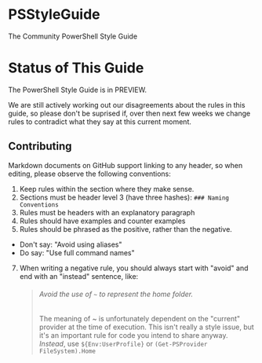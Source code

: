 PSStyleGuide
============

The Community PowerShell Style Guide

# Status of This Guide

The PowerShell Style Guide is in PREVIEW.

We are still actively working out our disagreements about the rules in this guide, so please don't be suprised if, over then next few weeks we change rules to contradict what they say at this current moment.

## Contributing

Markdown documents on GitHub support linking to any header, so when editing, please observe the following conventions:

1. Keep rules within the section where they make sense.
2. Sections must be header level 3 (have three hashes): `### Naming Conventions`
3. Rules must be headers with an explanatory paragraph
5. Rules should have examples and counter examples
6. Rules should be phrased as the positive, rather than the negative.
  * Don't say: "Avoid using aliases"
  * Do say: "Use full command names"
7. When writing a negative rule, you should always start with "avoid" and end with an "instead" sentence, like:<blockquote><h6>Avoid the use of `~` to represent the home folder.</h6><p>The meaning of ~ is unfortunately dependent on the "current" provider at the time of execution. This isn't really a style issue, but it's an important rule for code you intend to share anyway. <em>Instead</em>, use `${Env:UserProfile}` or `(Get-PSProvider FileSystem).Home`</p></blockquote>

